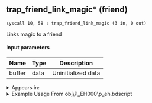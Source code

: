## trap_friend_link_magic* (friend)

`syscall 10, 58 ; trap_friend_link_magic (3 in, 0 out)`

Links magic to a friend

#### Input parameters
| Name | Type | Description
|------|------|------------
| buffer   | data   | Uninitialized data




<details>
	<summary>Appears in:</summary>
| filename | Entity (obj)
|----------|-------------
| obj\P_EH000\p_eh.bdscript       | ((P) Riku)          
| obj\P_EH000_LAST\p_eh.bdscript       | ((P) Riku (final battle))          

</details>

<details>
	<summary>Example Usage From obj\P_EH000\p_eh.bdscript</summary>
```
L208:
 popToSp 0
 gosub 4, L228
 popToSp 4
 pushFromFSp 0
 pushFromFSp 4
 fetchValue 52
 pushFromFSp 4
 syscall 10, 58 ; trap_friend_link_magic (3 in, 0 out)
```
</details>

